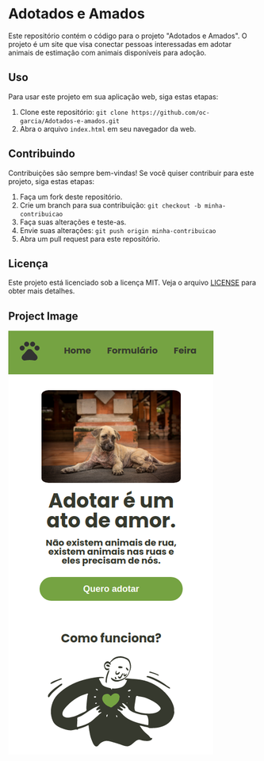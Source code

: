 # Adotados e Amados

Este repositório contém o código para o projeto "Adotados e Amados". O projeto é um site que visa conectar pessoas interessadas em adotar animais de estimação com animais disponíveis para adoção.

## Uso

Para usar este projeto em sua aplicação web, siga estas etapas:

1. Clone este repositório: `git clone https://github.com/oc-garcia/Adotados-e-amados.git`
2. Abra o arquivo `index.html` em seu navegador da web.

## Contribuindo

Contribuições são sempre bem-vindas! Se você quiser contribuir para este projeto, siga estas etapas:

1. Faça um fork deste repositório.
2. Crie um branch para sua contribuição: `git checkout -b minha-contribuicao`
3. Faça suas alterações e teste-as.
4. Envie suas alterações: `git push origin minha-contribuicao`
5. Abra um pull request para este repositório.

## Licença

Este projeto está licenciado sob a licença MIT. Veja o arquivo [LICENSE](LICENSE) para obter mais detalhes.


## Project Image

![](./Assets/Screenshot%20from%202023-01-19%2013-37-49.png#vitrinedev)

